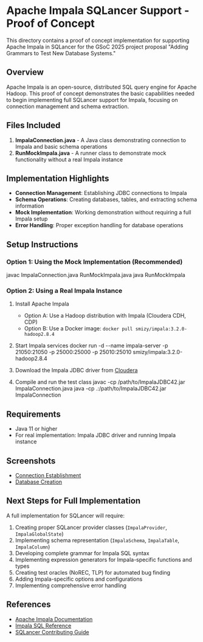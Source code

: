 # Apache Impala SQLancer Support - Proof of Concept

This directory contains a proof of concept implementation for supporting Apache Impala in SQLancer for the GSoC 2025 project proposal "Adding Grammars to Test New Database Systems."

## Overview

Apache Impala is an open-source, distributed SQL query engine for Apache Hadoop. This proof of concept demonstrates the basic capabilities needed to begin implementing full SQLancer support for Impala, focusing on connection management and schema extraction.

## Files Included

1. **ImpalaConnection.java** - A Java class demonstrating connection to Impala and basic schema operations
2. **RunMockImpala.java** - A runner class to demonstrate mock functionality without a real Impala instance

## Implementation Highlights

- **Connection Management**: Establishing JDBC connections to Impala
- **Schema Operations**: Creating databases, tables, and extracting schema information
- **Mock Implementation**: Working demonstration without requiring a full Impala setup
- **Error Handling**: Proper exception handling for database operations

## Setup Instructions

### Option 1: Using the Mock Implementation (Recommended)
javac ImpalaConnection.java RunMockImpala.java java RunMockImpala


### Option 2: Using a Real Impala Instance

1. Install Apache Impala
   - Option A: Use a Hadoop distribution with Impala (Cloudera CDH, CDP)
   - Option B: Use a Docker image: `docker pull smizy/impala:3.2.0-hadoop2.8.4`

2. Start Impala services
docker run -d --name impala-server -p 21050:21050 -p 25000:25000 -p 25010:25010 smizy/impala:3.2.0-hadoop2.8.4


3. Download the Impala JDBC driver from [Cloudera](https://www.cloudera.com/downloads/connectors/impala/jdbc.html)

4. Compile and run the test class
javac -cp /path/to/ImpalaJDBC42.jar ImpalaConnection.java java -cp .:/path/to/ImpalaJDBC42.jar ImpalaConnection


## Requirements

- Java 11 or higher
- For real implementation: Impala JDBC driver and running Impala instance

## Screenshots

- [Connection Establishment](screenshots/connection.png)
- [Database Creation](screenshots/database_creation.png)


## Next Steps for Full Implementation

A full implementation for SQLancer will require:

1. Creating proper SQLancer provider classes (`ImpalaProvider`, `ImpalaGlobalState`)
2. Implementing schema representation (`ImpalaSchema`, `ImpalaTable`, `ImpalaColumn`)
3. Developing complete grammar for Impala SQL syntax
4. Implementing expression generators for Impala-specific functions and types
5. Creating test oracles (NoREC, TLP) for automated bug finding
6. Adding Impala-specific options and configurations
7. Implementing comprehensive error handling

## References

- [Apache Impala Documentation](https://impala.apache.org/docs.html)
- [Impala SQL Reference](https://impala.apache.org/docs/build/html/topics/impala_langref.html)
- [SQLancer Contributing Guide](https://github.com/sqlancer/sqlancer/blob/master/CONTRIBUTING.md)